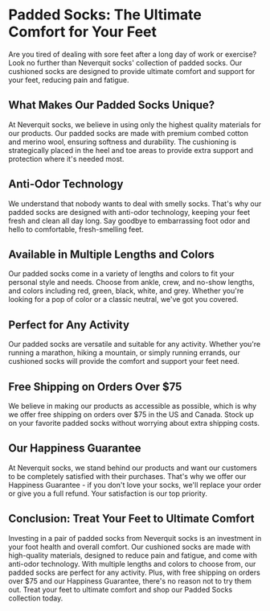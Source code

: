 # Padded Socks: The Ultimate Comfort for Your Feet

Are you tired of dealing with sore feet after a long day of work or exercise? Look no further than Neverquit socks' collection of padded socks. Our cushioned socks are designed to provide ultimate comfort and support for your feet, reducing pain and fatigue.

## What Makes Our Padded Socks Unique?

At Neverquit socks, we believe in using only the highest quality materials for our products. Our padded socks are made with premium combed cotton and merino wool, ensuring softness and durability. The cushioning is strategically placed in the heel and toe areas to provide extra support and protection where it's needed most.

## Anti-Odor Technology

We understand that nobody wants to deal with smelly socks. That's why our padded socks are designed with anti-odor technology, keeping your feet fresh and clean all day long. Say goodbye to embarrassing foot odor and hello to comfortable, fresh-smelling feet.

## Available in Multiple Lengths and Colors

Our padded socks come in a variety of lengths and colors to fit your personal style and needs. Choose from ankle, crew, and no-show lengths, and colors including red, green, black, white, and grey. Whether you're looking for a pop of color or a classic neutral, we've got you covered.

## Perfect for Any Activity

Our padded socks are versatile and suitable for any activity. Whether you're running a marathon, hiking a mountain, or simply running errands, our cushioned socks will provide the comfort and support your feet need.

## Free Shipping on Orders Over $75

We believe in making our products as accessible as possible, which is why we offer free shipping on orders over $75 in the US and Canada. Stock up on your favorite padded socks without worrying about extra shipping costs.

## Our Happiness Guarantee

At Neverquit socks, we stand behind our products and want our customers to be completely satisfied with their purchases. That's why we offer our Happiness Guarantee - if you don't love your socks, we'll replace your order or give you a full refund. Your satisfaction is our top priority.

## Conclusion: Treat Your Feet to Ultimate Comfort

Investing in a pair of padded socks from Neverquit socks is an investment in your foot health and overall comfort. Our cushioned socks are made with high-quality materials, designed to reduce pain and fatigue, and come with anti-odor technology. With multiple lengths and colors to choose from, our padded socks are perfect for any activity. Plus, with free shipping on orders over $75 and our Happiness Guarantee, there's no reason not to try them out. Treat your feet to ultimate comfort and shop our Padded Socks collection today.